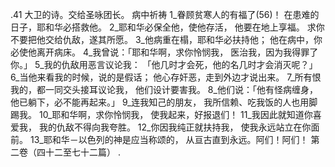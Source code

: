 .41 
大卫的诗。交给圣咏团长。 
病中祈祷 
1_眷顾贫寒人的有福了(56)！ 
在患难的日子，耶和华必搭救他。 
2_耶和华必保全他，使他存活， 
他要在地上享福。 
求你不要把他交给仇敌，遂其所愿。 
3_他病重在榻，耶和华必扶持他； 
他在病中，你必使他离开病床。 
4_我曾说：「耶和华啊，求你怜悯我， 
医治我，因为我得罪了你。」 
5_我的仇敌用恶言议论我： 
「他几时才会死，他的名几时才会消灭呢？」 
6_当他来看我的时候，说的是假话； 
他心存奸恶，走到外边才说出来。 
7_所有恨我的，都一同交头接耳议论我， 
他们设计要害我。 
8_他们说：「他有怪病缠身， 
他已躺下，必不能再起来。」 
9_连我知己的朋友， 
我所信赖、吃我饭的人也用脚踢我。 
10_耶和华啊，求你怜悯我， 
使我起来，好报退们！ 
11_我因此就知道你喜爱我， 
我的仇敌不得向我夸胜。 
12_你因我纯正就扶持我， 
使我永远站立在你面前。 
13_耶和华－以色列的神是应当称颂的， 
从亘古直到永远。阿们！阿们！ 
第二卷（四十二至七十二篇） 
 .